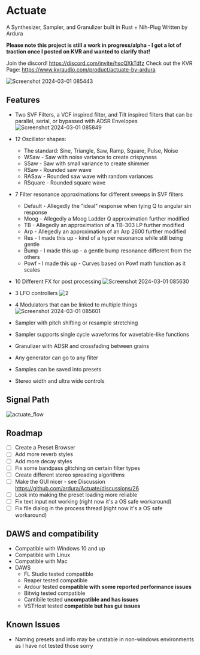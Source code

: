 # Actuate
A Synthesizer, Sampler, and Granulizer built in Rust + Nih-Plug
Written by Ardura

**Please note this project is still a work in progress/alpha - I got a lot of traction once I posted on KVR and wanted to clarify that!**

Join the discord! https://discord.com/invite/hscQXkTdfz
Check out the KVR Page: https://www.kvraudio.com/product/actuate-by-ardura

![Screenshot 2024-03-01 085443](https://github.com/ardura/Actuate/assets/31751444/9c06b017-99c9-44b7-9dd6-e994c3f3db77)

## Features
- Two SVF Filters, a VCF inspired filter, and Tilt inspired filters that can be parallel, serial, or bypassed with ADSR Envelopes
![Screenshot 2024-03-01 085849](https://github.com/ardura/Actuate/assets/31751444/5940f589-63f3-40c8-b639-a8c20c76a32a)

- 12 Oscillator shapes:
  - The standard: Sine, Triangle, Saw, Ramp, Square, Pulse, Noise
  - WSaw - Saw with noise variance to create crispyness
  - SSaw - Saw with small variance to create shimmer
  - RSaw - Rounded saw wave
  - RASaw - Rounded saw wave with random variances
  - RSquare - Rounded square wave
- 7 Filter resonance approximations for different sweeps in SVF filters
  - Default - Allegedly the "ideal" response when tying Q to angular sin response
  - Moog - Allegedly a Moog Ladder Q approximation further modified
  - TB - Allegedly an approximation of a TB-303 LP further modified
  - Arp - Allegedly an approximation of an Arp 2600 further modified
  - Res - I made this up - kind of a hyper resonance while still being gentle
  - Bump - I made this up - a gentle bump resonance different from the others
  - Powf - I made this up - Curves based on Powf math function as it scales
- 10 Different FX for post processing
![Screenshot 2024-03-01 085630](https://github.com/ardura/Actuate/assets/31751444/2b398ff3-2a17-4ea8-81a2-c9b3d44dfaeb)

- 3 LFO controllers
![2](https://github.com/ardura/Actuate/assets/31751444/b9904160-5a66-400a-8e66-2a77ba9743f4)

- 4 Modulators that can be linked to multiple things
![Screenshot 2024-03-01 085601](https://github.com/ardura/Actuate/assets/31751444/f1d0e4a8-f77f-40d3-b754-b6e28b9c9152)

- Sampler with pitch shifting or resample stretching
- Sampler supports single cycle waveforms for wavetable-like functions
- Granulizer with ADSR and crossfading between grains
- Any generator can go to any filter
- Samples can be saved into presets
- Stereo width and ultra wide controls

## Signal Path
![actuate_flow](https://github.com/ardura/Actuate/assets/31751444/45ce1d56-d6c1-47b2-8bae-09633ecbbd2e)

## Roadmap
- [ ] Create a Preset Browser
- [ ] Add more reverb styles
- [ ] Add more decay styles
- [ ] Fix some bandpass glitching on certain filter types
- [ ] Create different stereo spreading algorithms
- [ ] Make the GUI nicer - see Discussion https://github.com/ardura/Actuate/discussions/26
- [ ] Look into making the preset loading more reliable
- [ ] Fix text input not working (right now it's a OS safe workaround)
- [ ] Fix file dialog in the process thread (right now it's a OS safe workaround)

## DAWS and compatibility
- Compatible with Windows 10 and up
- Compatible with Linux
- Compatible with Mac
- DAWS
    - FL Studio tested compatible
    - Reaper tested compatible
    - Ardour tested **compatible with some reported performance issues**
    - Bitwig tested compatible
    - Cantibile tested **uncompatible and has issues**
    - VSTHost tested **compatible but has gui issues**
## Known Issues
- Naming presets and info may be unstable in non-windows environments as I have not tested those sorry
